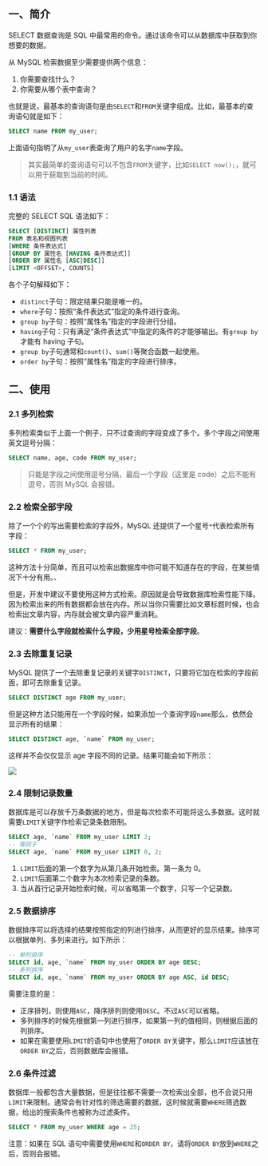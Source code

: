 ## 一、简介

SELECT 数据查询是 SQL 中最常用的命令。通过该命令可以从数据库中获取到你想要的数据。

从 MySQL 检索数据至少需要提供两个信息：

1.	你需要查找什么？
2.	你需要从哪个表中查询？

也就是说，最基本的查询语句是由`SELECT`和`FROM`关键字组成。比如，最基本的查询语句就是如下：

```sql
SELECT name FROM my_user;
```

上面语句指明了从`my_user`表查询了用户的名字`name`字段。

> 其实最简单的查询语句可以不包含`FROM`关键字，比如`SELECT now();`，就可以用于获取到当前的时间。

### 1.1 语法

完整的 SELECT SQL 语法如下：

```sql
SELECT [DISTINCT] 属性列表
FROM 表名和视图列表
[WHERE 条件表达式]
[GROUP BY 属性名 [HAVING 条件表达式]]
[ORDER BY 属性名 [ASC|DESC]]
[LIMIT <OFFSET>, COUNTS]
```

各个子句解释如下：

* `distinct`子句：限定结果只能是唯一的。
* `where`子句：按照“条件表达式”指定的条件进行查询。
* `group by`子句：按照“属性名”指定的字段进行分组。
* `having`子句：只有满足“条件表达式”中指定的条件的才能够输出。有`group by`才能有 having 子句。
* `group by`子句通常和`count()`、`sum()`等聚合函数一起使用。
* `order by`子句：按照“属性名”指定的字段进行排序。

## 二、使用

### 2.1 多列检索

多列检索类似于上面一个例子，只不过查询的字段变成了多个。多个字段之间使用英文逗号分隔：

```sql
SELECT name, age, code FROM my_user;
```

> 只能是字段之间使用逗号分隔，最后一个字段（这里是 code）之后不能有逗号，否则 MySQL 会报错。

### 2.2 检索全部字段

除了一个个的写出需要检索的字段外，MySQL 还提供了一个星号`*`代表检索所有字段：

```sql
SELECT * FROM my_user;
```

这种方法十分简单，而且可以检索出数据库中你可能不知道存在的字段，在某些情况下十分有用。、

但是，开发中建议不要使用这种方式检索。原因就是会导致数据库检索性能下降。因为检索出来的所有数据都会放在内存。所以当你只需要比如文章标题时候，也会检索出文章内容，内存就会被文章内容严重消耗。

建议：**需要什么字段就检索什么字段，少用星号检索全部字段**。

### 2.3 去除重复记录

MySQL 提供了一个去除重复记录的关键字`DISTINCT`，只要将它加在检索的字段前面，即可去除重复记录。

```sql
SELECT DISTINCT age FROM my_user;
```

但是这种方法只能用在一个字段时候，如果添加一个查询字段`name`那么，依然会显示所有的结果：

```sql
SELECT DISTINCT age, `name` FROM my_user;
```

这样并不会仅仅显示 age 字段不同的记录。结果可能会如下所示：

![](http://7xkt52.com1.z0.glb.clouddn.com/markdown/1494921174663.png)

### 2.4 限制记录数量

数据库是可以存放千万条数据的地方，但是每次检索不可能将这么多数据。这时就需要`LIMIT`关键字作检索记录条数限制。

```sql
SELECT age, `name` FROM my_user LIMIT 2;
-- 等同于
SELECT age, `name` FROM my_user LIMIT 0, 2;
```

1. `LIMIT`后面的第一个数字为从第几条开始检索。第一条为 0。
2. `LIMIT`后面第二个数字为本次检索记录的条数。
3. 当从首行记录开始检索时候，可以省略第一个数字，只写一个记录数。

### 2.5 数据排序

数据排序可以将选择的结果按照指定的列进行排序，从而更好的显示结果。排序可以根据单列、多列来进行。如下所示：

```sql
-- 单列排序
SELECT id, age, `name` FROM my_user ORDER BY age DESC;
-- 多列排序
SELECT id, age, `name` FROM my_user ORDER BY age ASC, id DESC;
```

需要注意的是：

* 正序排列，则使用`ASC`，降序排列则使用`DESC`。不过`ASC`可以省略。
* 多列排序的时候先根据第一列进行排序，如果第一列的值相同，则根据后面的列排序。
* 如果在需要使用`LIMIT`的语句中也使用了`ORDER BY`关键字，那么`LIMIT`应该放在`ORDER BY`之后，否则数据库会报错。

### 2.6 条件过滤

数据库一般都包含大量数据，但是往往都不需要一次检索出全部，也不会说只用`LIMIT`来限制。通常会有针对性的筛选需要的数据，这时候就需要`WHERE`筛选数据，给出的搜索条件也被称为过滤条件。

```sql
SELECT * FROM my_user WHERE age = 25;
```

注意：如果在 SQL 语句中需要使用`WHERE`和`ORDER BY`，请将`ORDER BY`放到`WHERE`之后，否则会报错。


